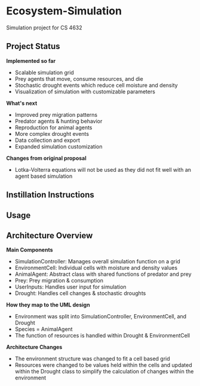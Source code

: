 # Ecosystem-Simulation
Simulation project for CS 4632

## Project Status

**Implemented so far**
- Scalable simulation grid
- Prey agents that move, consume resources, and die
- Stochastic drought events which reduce cell moisture and density
- Visualization of simulation with customizable parameters

**What's next**
- Improved prey migration patterns
- Predator agents & hunting behavior
- Reproduction for animal agents
- More complex drought events
- Data collection and export
- Expanded simulation customization

**Changes from original proposal**
- Lotka-Volterra equations will not be used as they did not fit well with an agent based simulation

## Instillation Instructions


## Usage

## Architecture Overview
**Main Components**
- SimulationController: Manages overall simulation function on a grid
- EnvironmentCell: Individual cells with moisture and density values
- AnimalAgent: Abstract class with shared functions of predator and prey
- Prey: Prey migration & consumption
- UserInputs: Handles user input for simulation
- Drought: Handles cell changes & stochastic droughts

**How they map to the UML design**
- Environment was split into SimulationController, EnvironmentCell, and Drought
- Species = AnimalAgent
- The function of resources is handled within Drought & EnvironmentCell

**Architecture Changes**
- The environment structure was changed to fit a cell based grid
- Resources were changed to be values held within the cells and updated within the Drought class to simplify the calculation of changes within the environment

